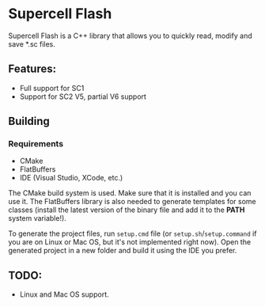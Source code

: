 # Supercell Flash

Supercell Flash is a C++ library that allows you to quickly read, modify and save *.sc files.

## Features:
- Full support for SC1
- Support for SC2 V5, partial V6 support 

## Building
### Requirements
- CMake
- FlatBuffers
- IDE (Visual Studio, XCode, etc.)

The CMake build system is used. Make sure that it is installed and you can use it. The FlatBuffers library is also needed to generate templates for some classes (install the latest version of the binary file and add it to the **PATH** system variable!).

To generate the project files, run ```setup.cmd``` file (or ```setup.sh```/```setup.command``` if you are on Linux or Mac OS, but it's not implemented right now). Open the generated project in a new folder and build it using the IDE you prefer.

## TODO: 
- Linux and Mac OS support.
